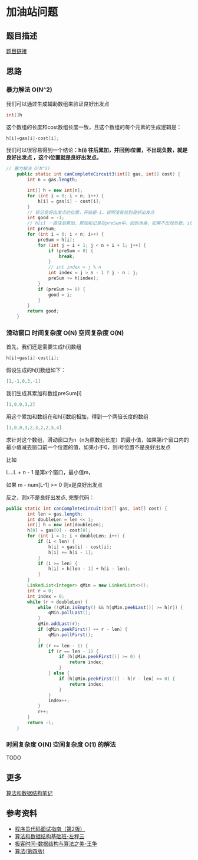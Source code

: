 # 加油站问题

## 题目描述

[题目链接](https://leetcode.com/problems/gas-station/)

## 思路

### 暴力解法 O(N^2)

我们可以通过生成辅助数组来验证良好出发点

```java
int[]h
```

这个数组的长度和cost数组长度一致，且这个数组的每个元素的生成逻辑是：

```java
h[i]=gas[i]-cost[i];
```

我们可以很容易得到一个结论：**h(i) 往后累加，并回到i位置，不出现负数，就是良好出发点 ，这个i位置就是良好出发点。**

```java
// 暴力解法 O(N^2)
    public static int canCompleteCircuit3(int[] gas, int[] cost) {
        int n = gas.length;

        int[] h = new int[n];
        for (int i = 0; i < n; i++) {
            h[i] = gas[i] - cost[i];
        }
        // 标记良好出发点的位置，开始是-1，说明没有找到良好出发点
        int good = -1;
        // h[i] 一直往后累加，累加和记录在preSum中，回到本身，如果不出现负数，i位置就是良好出发点
        int preSum;
        for (int i = 0; i < n; i++) {
            preSum = h[i];
            for (int j = i + 1; j < n + i + 1; j++) {
                if (preSum < 0) {
                    break;
                }
                // int index = j % n
                int index = j > n - 1 ? j - n : j;
                preSum += h[index];
            }
            if (preSum >= 0) {
                good = i;
            }
        }
        return good;
    }
```

### 滑动窗口 时间复杂度 O(N) 空间复杂度 O(N)

首先，我们还是需要生成h[i]数组

```java
h[i]=gas[i]-cost[i];
```

假设生成的h[i]数组如下：

```java
[1,-1,0,3,-1]
```

我们生成其累加和数组preSum[i]

```java
[1,0,0,3,2]
```

用这个累加和数组在和h[i]数组相加，得到一个两倍长度的数组

```java
[1,0,0,3,2,3,2,2,5,4]
```

求针对这个数组，滑动窗口为n（n为原数组长度）的最小值，如果第i个窗口内的最小值减去窗口前一个位置的值，如果小于0，则i号位置不是良好出发点

比如

L...L + n - 1 是第x个窗口，最小值m，

如果 m - num[L-1] >= 0 则x是良好出发点

反之，则x不是良好出发点, 完整代码：

```java
public static int canCompleteCircuit(int[] gas, int[] cost) {
        int len = gas.length;
        int doubleLen = len << 1;
        int[] h = new int[doubleLen];
        h[0] = gas[0] - cost[0];
        for (int i = 1; i < doubleLen; i++) {
            if (i < len) {
                h[i] = gas[i] - cost[i];
                h[i] += h[i - 1];
            }
            if (i >= len) {
                h[i] = h[len - 1] + h[i - len];
            }
        }
        LinkedList<Integer> qMin = new LinkedList<>();
        int r = 0;
        int index = 0;
        while (r < doubleLen) {
            while (!qMin.isEmpty() && h[qMin.peekLast()] >= h[r]) {
                qMin.pollLast();
            }
            qMin.addLast(r);
            if (qMin.peekFirst() == r - len) {
                qMin.pollFirst();
            }
            if (r >= len - 1) {
                if (r == len - 1) {
                    if (h[qMin.peekFirst()] >= 0) {
                        return index;
                    }
                } else {
                    if (h[qMin.peekFirst()] - h[r - len] >= 0) {
                        return index;
                    }
                }
                index++;
            }
            r++;
        }
        return -1;
    }
```

### 时间复杂度 O(N) 空间复杂度 O(1) 的解法

TODO

## 更多

[算法和数据结构笔记](https://github.com/GreyZeng/algorithm)

## 参考资料

- [程序员代码面试指南（第2版）](https://book.douban.com/subject/30422021/)
- [算法和数据结构基础班-左程云](https://ke.qq.com/course/2145184)
- [极客时间-数据结构与算法之美-王争](https://time.geekbang.org/column/intro/126)
- [算法(第四版)](https://book.douban.com/subject/19952400/)
